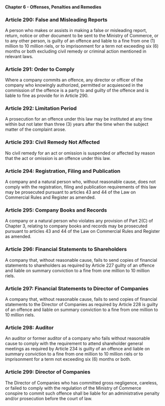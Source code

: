 #### Chapter 6 - Offenses, Penalties and Remedies

### Article 290: False and Misleading Reports

A person who makes or assists in making a false or misleading report, return, notice or other document to be sent to the Ministry of Commerce, or to any other person, is guilty of an offence and liable to a fine from one (1) million to 10 million riels, or to imprisonment for a term not exceeding six (6) months or both excluding civil remedy or criminal action mentioned in relevant laws.

### Article 291: Order to Comply

Where a company commits an offence, any director or officer of the company who knowingly authorized, permitted or acquiesced in the commission of the offence is a party to and guilty of the offence and is liable to fine as provide for in Article 290.

### Article 292: Limitation Period

A prosecution for an offence under this law may be instituted at any time within but not later than three (3) years after the time when the subject matter of the complaint arose.

### Article 293: Civil Remedy Not Affected

No civil remedy for an act or omission is suspended or affected by reason that the act or omission is an offence under this law.

### Article 294: Registration, Filing and Publication

A company and a natural person who, without reasonable cause, does not comply with the registration, filing and publication requirements of this law may be prosecuted pursuant to articles 43 and 44 of the Law on Commercial Rules and Register as amended.

### Article 295: Company Books and Records

A company or a natural person who violates any provision of Part 2(C) of Chapter 3, relating to company books and records may be prosecuted pursuant to articles 43 and 44 of the Law on Commercial Rules and Register as amended.

### Article 296: Financial Statements to Shareholders

A company that, without reasonable cause, fails to send copies of financial statements to shareholders as required by Article 227 guilty of an offence and liable on summary conviction to a fine from one million to 10 million riels.

### Article 297: Financial Statements to Director of Companies

A company that, without reasonable cause, fails to send copies of financial statements to the Director of Companies as required by Article 228 is guilty of an offence and liable on summary conviction to a fine from one million to 10 million riels.

### Article 298: Auditor

An auditor or former auditor of a company who fails without reasonable cause to comply with the requirement to attend shareholder general meetings as required by Article 234 is guilty of an offence and liable on summary conviction to a fine from one million to 10 million riels or to imprisonment for a term not exceeding six (6) months or both.

### Article 299: Director of Companies

The Director of Companies who has committed gross negligence, careless, or failed to comply with the regulation of the Ministry of Commerce conspire to commit such offence shall be liable for an administrative penalty and/or prosecution before the court of law.